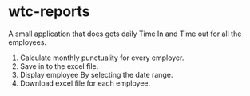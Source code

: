 wtc-reports
===========

A small application that does gets daily Time In and Time out for all the employees. 

1) Calculate monthly punctuality for every employer.
2) Save in to the excel file.
3) Display employee By selecting the date range.
4) Download excel file for each employee.
